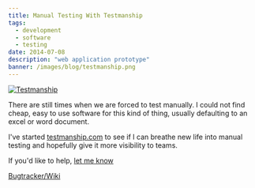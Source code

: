 ```yaml
---
title: Manual Testing With Testmanship
tags:
  - development
  - software
  - testing
date: 2014-07-08
description: "web application prototype"
banner: /images/blog/testmanship.png
---
```


[![Testmanship](/images/blog/testmanship.png)](http://testmanship.com)

There are still times when we are forced to test manually. I could not find cheap, easy to use software for this kind of thing, usually defaulting to an excel or word document.

I've started [testmanship.com](http://testmanship.com) to see if I can breathe new life into manual testing and hopefully give it more visibility to teams.

If you'd like to help, [let me know](mailto:ryan@arg3.com?subject=Help%20with%20Testmanship)

[Bugtracker/Wiki](http://bugs.arg3.com/projects/testmanship)
